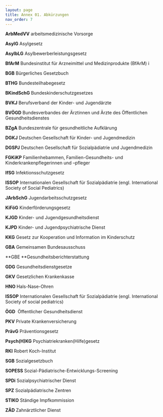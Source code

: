 ```yaml
---
layout: page
title: Annex 01. Abkürzungen
nav_order: 7
---
```


**ArbMedVV** arbeitsmedizinische Vorsorge

**AsylG** Asylgesetz

**AsylbLG** Asylbewerberleistungsgesetz

**BfArM** Bundesinstitut für Arzneimittel und Medizinprodukte (BfArM) i

**BGB** Bürgerliches Gesetzbuch

**BTHG** Bundesteilhabegesetz

**BKindSchG** Bundeskinderschutzgesetzes

**BVKJ** Berufsverband der Kinder- und Jugendärzte

**BVÖGD** Bundesverbandes der Ärztinnen und Ärzte des Öffentlichen
Gesundheitsdienstes

**BZgA** Bundeszentrale für gesundheitliche Aufklärung

**DGKJ** Deutschen Gesellschaft für Kinder- und Jugendmedizin

**DGSPJ** Deutschen Gesellschaft für Sozialpädiatrie und Jugendmedizin

**FGKiKP** Familienhebammen, Familien-Gesundheits- und
Kinderkrankenpflegerinnen und –pfleger

**IfSG** Infektionsschutzgesetz

**ISSOP** Internationalen Gesellschaft für Sozialpädiatrie (engl.
International Society of Social Pediatrics)

**JArbSchG** Jugendarbeitsschutzgesetz

**KiFöG** Kinderförderungsgesetz

**KJGD** Kinder- und Jugendgesundheitsdienst

**KJPD** Kinder- und Jugendpsychiatrische Dienst

**KKG** Gesetz zur Kooperation und Information im Kinderschutz

**GBA** Gemeinsamen Bundesausschuss

**GBE **Gesundheitsberichterstattung

**GDG** Gesundheitsdienstgesetze 

**GKV** Gesetzlichen Krankenkasse

**HNO** Hals-Nase-Ohren

**ISSOP** Internationalen Gesellschaft für Sozialpädiatrie (engl.
International Society of social pediatrics)

**ÖGD**  Öffentlicher Gesundheitsdienst

**PKV** Private Krankenversicherung

**PrävG** Präventionsgesetz

**Psych(H)KG** Psychiatriekranken(Hilfe)gesetz

**RKI** Robert Koch-Institut

**SGB** Sozialgesetzbuch

**SOPESS** Sozial-Pädiatrische-Entwicklungs-Screening 

**SPDi** Sozialpsychiatrischer Dienst

**SPZ** Sozialpädiatrische Zentren

**STIKO** Ständige Impfkommission

**ZÄD** Zahnärztlicher Dienst

